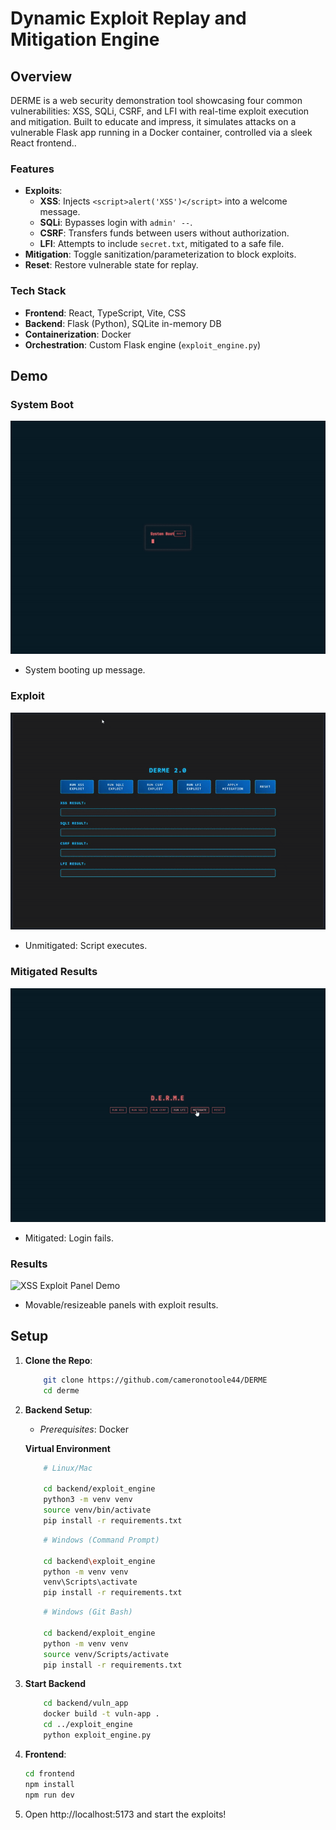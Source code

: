 # Dynamic Exploit Replay and Mitigation Engine

## Overview

DERME is a web security demonstration tool showcasing four common vulnerabilities: XSS, SQLi, CSRF, and LFI with real-time exploit execution and mitigation. Built to educate and impress, it simulates attacks on a vulnerable Flask app running in a Docker container, controlled via a sleek React frontend..

### Features

- **Exploits**:
  - **XSS**: Injects `<script>alert('XSS')</script>` into a welcome message.
  - **SQLi**: Bypasses login with `admin' --`.
  - **CSRF**: Transfers funds between users without authorization.
  - **LFI**: Attempts to include `secret.txt`, mitigated to a safe file.
- **Mitigation**: Toggle sanitization/parameterization to block exploits.
- **Reset**: Restore vulnerable state for replay.

### Tech Stack

- **Frontend**: React, TypeScript, Vite, CSS
- **Backend**: Flask (Python), SQLite in-memory DB
- **Containerization**: Docker
- **Orchestration**: Custom Flask engine (`exploit_engine.py`)

## Demo

### System Boot

![Boot Up Demo](gifs/BOOT.gif)

- System booting up message.

### Exploit

![XSS Demo](gifs/XSS.gif)

- Unmitigated: Script executes.

### Mitigated Results

![XSS Mitigated Demo](gifs/MITIGATED.gif)

- Mitigated: Login fails.

### Results

![XSS Exploit Panel Demo](gifs/PANEL.gif)

- Movable/resizeable panels with exploit results.

## Setup

1.  **Clone the Repo**:
    ```bash
        git clone https://github.com/cameronotoole44/DERME
        cd derme
    ```
2.  **Backend Setup**:

    - _Prerequisites_: Docker

    **Virtual Environment**

    ```bash
        # Linux/Mac

        cd backend/exploit_engine
        python3 -m venv venv
        source venv/bin/activate
        pip install -r requirements.txt
    ```

    ```bash
        # Windows (Command Prompt)

        cd backend\exploit_engine
        python -m venv venv
        venv\Scripts\activate
        pip install -r requirements.txt
    ```

    ```bash
        # Windows (Git Bash)

        cd backend/exploit_engine
        python -m venv venv
        source venv/Scripts/activate
        pip install -r requirements.txt
    ```

3.  **Start Backend**

    ```bash
        cd backend/vuln_app
        docker build -t vuln-app .
        cd ../exploit_engine
        python exploit_engine.py
    ```

4.  **Frontend**:
    ```bash
    cd frontend
    npm install
    npm run dev
    ```
5.  Open http://localhost:5173 and start the exploits!
